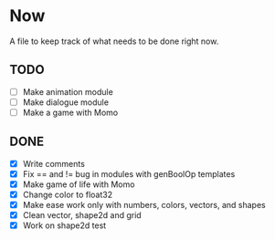 # Now

A file to keep track of what needs to be done right now.

## TODO

* [ ] Make animation module
* [ ] Make dialogue module
* [ ] Make a game with Momo

## DONE

* [x] Write comments
* [x] Fix == and != bug in modules with genBoolOp templates
* [x] Make game of life with Momo
* [x] Change color to float32
* [x] Make ease work only with numbers, colors, vectors, and shapes
* [x] Clean vector, shape2d and grid
* [x] Work on shape2d test
